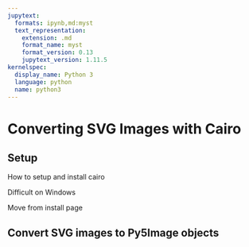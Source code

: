 ```yaml
---
jupytext:
  formats: ipynb,md:myst
  text_representation:
    extension: .md
    format_name: myst
    format_version: 0.13
    jupytext_version: 1.11.5
kernelspec:
  display_name: Python 3
  language: python
  name: python3
---
```


# Converting SVG Images with Cairo

## Setup

How to setup and install cairo

Difficult on Windows

Move from install page

## Convert SVG images to Py5Image objects
